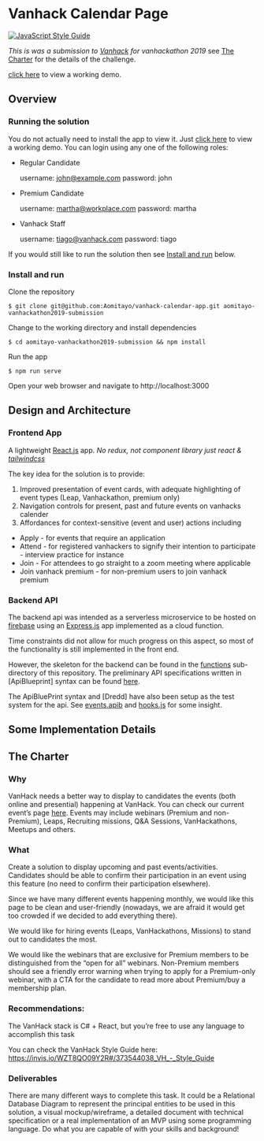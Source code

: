 # Vanhack Calendar Page
[![JavaScript Style Guide](https://cdn.rawgit.com/standard/standard/master/badge.svg)](https://github.com/standard/standard)

*This is was a submission to [Vanhack](https://www.vanhack.com) for vanhackathon 2019*
see [The Charter](#the-charter) for the details of the challenge.

[click here](https://vanhack-calendar-b86f3.firebaseapp.com) to view a working
demo.

##  Overview
### Running the solution
You do not actually need to install the app to view it. Just [click here](https://vanhack-calendar-b86f3.firebaseapp.com) to view a working demo. You can login using any one of the following roles:

- Regular Candidate

    username: john@example.com
    password: john

- Premium Candidate

    username: martha@workplace.com
    password: martha

- Vanhack Staff

    username: tiago@vanhack.com
    password: tiago

If you would still like to run the solution then see [Install and run](#install-and-run) below.

### Install and run

Clone the repository
```
$ git clone git@github.com:Aomitayo/vanhack-calendar-app.git aomitayo-vanhackathon2019-submission
```

Change to the working directory and install dependencies
```
$ cd aomitayo-vanhackathon2019-submission && npm install
```
Run the app
```
$ npm run serve
```

Open your web browser and navigate to http://localhost:3000

## Design and Architecture

### Frontend App
A lightweight [React.js]() app.
*No redux, not component library just react & [tailwindcss](https://tailwindcss.com/)*

The key idea for the solution is to provide:

1. Improved presentation of event cards, with adequate highlighting of event
   types (Leap, Vanhackathon, premium only)
2. Navigation controls for present, past and future events on vanhacks calender
3. Affordances for context-sensitive (event and user) actions including
  - Apply - for events that require an application
  - Attend - for registered vanhackers to signify their intention to
      participate - interview practice for instance
  - Join - For attendees to go straight to a zoom meeting where applicable
  - Join vanhack premium - for non-premium users to join vanhack premium

### Backend API

The backend api was intended as a serverless microservice to be hosted on
[firebase]() using an [Express.js]() app implemented as a cloud function.

Time constraints did not allow for much progress on this aspect, so most of the
functionality is still implemented in the front end.

However, the skeleton for the backend can be found in the [functions](functions/)
sub-directory of this repository. The preliminary API specifications written in
[ApiBlueprint] syntax can be found [here](functions/api-spec.apib).

The ApiBluePrint syntax and [Dredd] have also been setup as the test system for
the api. See [events.apib](functions/tests/events.apib) and
[hooks.js](functions/hooks.js) for some insight.

## Some Implementation Details

## The Charter

### Why
VanHack needs a better way to display to candidates the events (both online and presential) happening at VanHack. You can check our current event’s page [here](https://vanhack.com/platform/#/events). Events may include webinars (Premium and non-Premium), Leaps, Recruiting missions, Q&A Sessions, VanHackathons, Meetups and others.


### What
Create a solution to display upcoming and past events/activities. Candidates should be able to confirm their participation in an event using this feature (no need to confirm their participation elsewhere).

Since we have many different events happening monthly, we would like this page to be clean and user-friendly (nowadays, we are afraid it would get too crowded if we decided to add everything there).

We would like for hiring events (Leaps, VanHackathons, Missions) to stand out to candidates the most.

We would like the webinars that are exclusive for Premium members to be distinguished from the “open for all” webinars. Non-Premium members should see a friendly error warning when trying to apply for a Premium-only webinar, with a CTA for the candidate to read more about Premium/buy a membership plan.

### Recommendations:
The VanHack stack is C# + React, but you’re free to use any language to accomplish this task

You can check the VanHack Style Guide here:
https://invis.io/WZT8QO09Y2R#/373544038_VH_-_Style_Guide

### Deliverables
There are many different ways to complete this task. It could be a Relational Database Diagram to represent the principal entities to be used in this solution, a visual mockup/wireframe, a detailed document with technical specification or a real implementation of an MVP using some programming language. Do what you are capable of with your skills and background!


